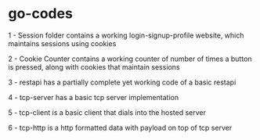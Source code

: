 # go-codes

1 - Session folder contains a working login-signup-profile website, which maintains sessions using cookies 

2 - Cookie Counter contains a working counter of number of times a button is pressed, along with cookies that maintain sessions 

3 - restapi has a partially complete yet working code of a basic restapi

4 - tcp-server has a basic tcp server implementation

5 - tcp-client is a basic client that dials into the hosted server 

6 - tcp-http is a http formatted data with payload on top of tcp server 
